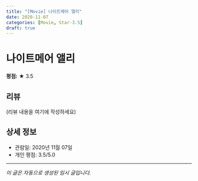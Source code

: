 ```yaml
---
title: "[Movie] 나이트메어 앨리"
date: 2020-11-07
categories: [Movie, Star-3.5]
draft: true
---
```


# 나이트메어 앨리

**평점:** ★ 3.5

## 리뷰

(리뷰 내용을 여기에 작성하세요)

## 상세 정보

- 관람일: 2020년 11월 07일
- 개인 평점: 3.5/5.0

---

*이 글은 자동으로 생성된 임시 글입니다.*
